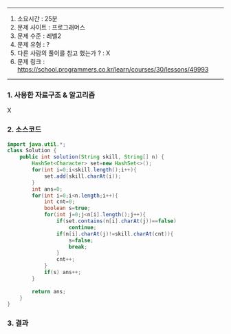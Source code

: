 
---

1. 소요시간 : 25분
2. 문제 사이트 : 프로그래머스
3. 문제 수준 : 레벨2
4. 문제 유형 : ?
5. 다른 사람의 풀이를 참고 했는가 ? : X
6. 문제 링크 : https://school.programmers.co.kr/learn/courses/30/lessons/49993

---

### 1. 사용한 자료구조 & 알고리즘

X

### 2. 소스코드
```java
import java.util.*;
class Solution {
    public int solution(String skill, String[] n) {
        HashSet<Character> set=new HashSet<>();
        for(int i=0;i<skill.length();i++){
            set.add(skill.charAt(i));
        }
        int ans=0;
        for(int i=0;i<n.length;i++){
            int cnt=0;
            boolean s=true;
            for(int j=0;j<n[i].length();j++){
                if(set.contains(n[i].charAt(j))==false)
                    continue;
                if(n[i].charAt(j)!=skill.charAt(cnt)){
                    s=false;
                    break;
                }
                cnt++;
            }
            if(s) ans++;
        }
        
        return ans;
    }
}
```
### 3. 결과

